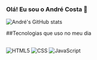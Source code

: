 ### Olá! Eu sou o André Costa 🖖

![André's GitHub stats](https://github-readme-stats.vercel.app/api?username=Andre-Costa-Lucena&show_icons=true&theme=tokyonight)

##Tecnologias que uso no meu dia

<div style="display: inline_block"><br/>
<img aling="center" alt="HTML5" src="https://img.shields.io/badge/HTML5-E34F26?style=for-the-badge&logo=html5&logoColor=white">
<img aling="center" alt="CSS" src="https://img.shields.io/badge/CSS3-1572B6?style=for-the-badge&logo=css3&logoColor=white">
<img aling="center" alt="JavaScript" src="https://img.shields.io/badge/JavaScript-F7DF1E?style=for-the-badge&logo=javascript&logoColor=black">
</div>

